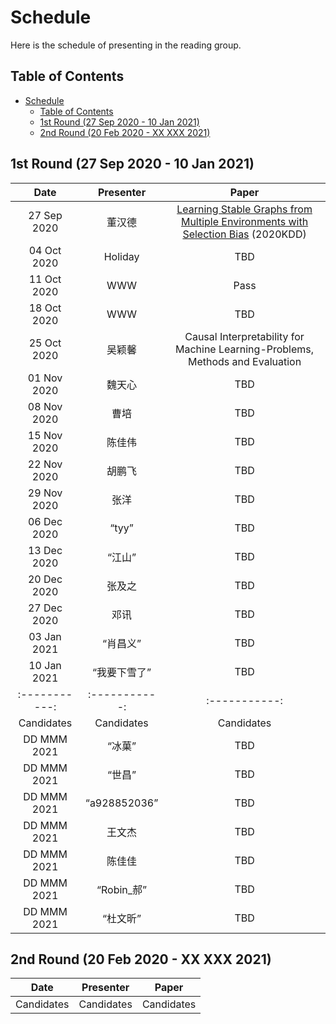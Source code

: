 # Schedule
Here is the schedule of presenting in the reading group.

## Table of Contents
- [Schedule](#schedule)
  - [Table of Contents](#table-of-contents)
  - [1st Round (27 Sep 2020 - 10 Jan 2021)](#1st-round-27-sep-2020---10-jan-2021)
  - [2nd Round (20 Feb 2020 - XX XXX 2021)](#2nd-round-20-feb-2020---xx-xxx-2021)

## 1st Round (27 Sep 2020 - 10 Jan 2021)
| Date | Presenter | Paper |
| :-----------: | :-----------: | :-----------: |
| 27 Sep 2020 | 董汉德 | [Learning Stable Graphs from Multiple Environments with Selection Bias](https://dl.acm.org/doi/abs/10.1145/3394486.3403270) (2020KDD) |
| 04 Oct 2020 | Holiday | TBD |
| 11 Oct 2020 | WWW | Pass |
| 18 Oct 2020 | WWW | TBD |
| 25 Oct 2020 | 吴颖馨 | Causal Interpretability for Machine Learning-Problems, Methods and Evaluation|
| 01 Nov 2020 | 魏天心 | TBD |
| 08 Nov 2020 | 曹培 | TBD |
| 15 Nov 2020 | 陈佳伟| TBD |
| 22 Nov 2020 | 胡鹏飞  | TBD |
| 29 Nov 2020 | 张洋 | TBD |
| 06 Dec 2020 | “tyy” | TBD |
| 13 Dec 2020 | “江山” | TBD |
| 20 Dec 2020 | 张及之 | TBD |
| 27 Dec 2020 | 邓讯 | TBD |
| 03 Jan 2021 | “肖昌义” | TBD |
| 10 Jan 2021 |“我要下雪了”| TBD |
| :-----------: | :-----------: | :-----------: |
| Candidates | Candidates | Candidates |
| DD MMM 2021 | “冰菓” | TBD |
| DD MMM 2021 | “世昌” | TBD |
| DD MMM 2021 | “a928852036” | TBD |
| DD MMM 2021 | 王文杰 | TBD |
| DD MMM 2021 | 陈佳佳 | TBD |
| DD MMM 2021 | “Robin_郝” | TBD |
| DD MMM 2021 | “杜文昕” | TBD |


## 2nd Round (20 Feb 2020 - XX XXX 2021)
| Date | Presenter | Paper |
| :-----------: | :-----------: | :-----------: |
| Candidates | Candidates | Candidates |
